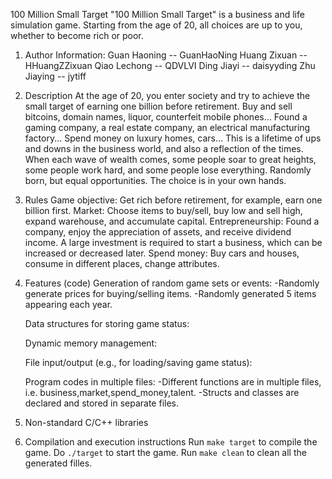 100 Million Small Target
    "100 Million Small Target" is a business and life simulation game. Starting from the age of 20, all choices are up to you, whether to become rich or poor.
  
1. Author Information:
    Guan Haoning -- GuanHaoNing
    Huang Zixuan -- HHuangZZixuan
    Qiao Lechong -- QDVLVI
    Ding Jiayi   -- daisyyding
    Zhu Jiaying  -- jytiff

2. Description
    At the age of 20, you enter society and try to achieve the small target of earning one billion before retirement.
    Buy and sell bitcoins, domain names, liquor, counterfeit mobile phones...
    Found a gaming company, a real estate company, an electrical manufacturing factory...
    Spend money on luxury homes, cars...
    This is a lifetime of ups and downs in the business world, and also a reflection of the times.
    When each wave of wealth comes, some people soar to great heights, some people work hard, and some people lose everything.
    Randomly born, but equal opportunities. The choice is in your own hands.

3. Rules
    Game objective: Get rich before retirement, for example, earn one billion first.
    Market: Choose items to buy/sell, buy low and sell high, expand warehouse, and accumulate capital.
    Entrepreneurship: Found a company, enjoy the appreciation of assets, and receive dividend income. A large investment is required to start a business, which can be increased or decreased later.
    Spend money: Buy cars and houses, consume in different places, change attributes.

4. Features (code)
   Generation of random game sets or events:
   -Randomly generate prices for buying/selling items.
   -Randomly generated 5 items appearing each year.
   
   Data structures for storing game status:
   
   
   
   Dynamic memory management:
   
   
   
   File input/output (e.g., for loading/saving game status):
   
   
   
   Program codes in multiple files:
   -Different functions are in multiple files, i.e. business,market,spend_money,talent.
   -Structs and classes are declared and stored in separate files.

5. Non-standard C/C++ libraries


6. Compilation and execution instructions
   Run ```make target``` to compile the game.
   Do ```./target``` to start the game.
   Run ```make clean``` to clean all the generated filles.
